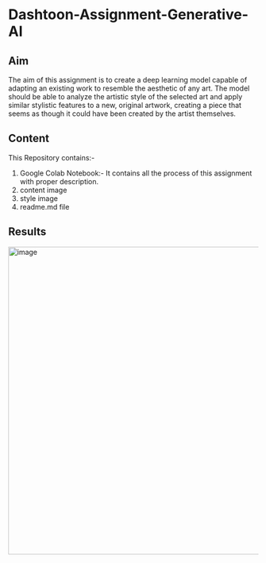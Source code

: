 # Dashtoon-Assignment-Generative-AI

## Aim 
The aim of this assignment is to create a deep learning model capable of adapting an existing work to resemble the aesthetic of any art. The model should be able to analyze the artistic style of the selected art and apply similar stylistic features to a new, original artwork, creating a piece that seems as though it could have been created by the artist themselves.

## Content

This Repository contains:-

1. Google Colab Notebook:- It contains all the process of this assignment with proper description.
2. content image
3. style image
4. readme.md file

## Results

<img width="620" alt="image" src="https://github.com/ankitrajput77/Dashtoon-Assignment-Generative-AI/assets/113281225/d3f9709d-153a-4a85-9cd1-f62598386f0e">
